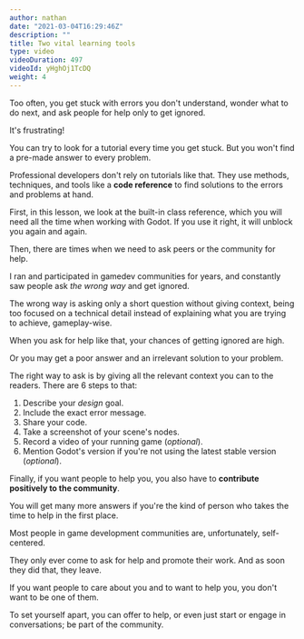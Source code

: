 ```yaml
---
author: nathan
date: "2021-03-04T16:29:46Z"
description: ""
title: Two vital learning tools
type: video
videoDuration: 497
videoId: yHghOj1TcDQ
weight: 4
---
```


Too often, you get stuck with errors you don't understand, wonder what to do next, and ask people for help only to get ignored.

It's frustrating!

You can try to look for a tutorial every time you get stuck. But you won't find a pre-made answer to every problem.

Professional developers don't rely on tutorials like that. They use methods, techniques, and tools like a **code reference** to find solutions to the errors and problems at hand.

First, in this lesson, we look at the built-in class reference, which you will need all the time when working with Godot. If you use it right, it will unblock you again and again.

Then, there are times when we need to ask peers or the community for help.

I ran and participated in gamedev communities for years, and constantly saw people ask _the wrong way_ and get ignored.

The wrong way is asking only a short question without giving context, being too focused on a technical detail instead of explaining what you are trying to achieve, gameplay-wise.

When you ask for help like that, your chances of getting ignored are high.

Or you may get a poor answer and an irrelevant solution to your problem.

The right way to ask is by giving all the relevant context you can to the readers. There are 6 steps to that:

1. Describe your _design_ goal.
1. Include the exact error message.
1. Share your code.
1. Take a screenshot of your scene's nodes.
1. Record a video of your running game (_optional_).
1. Mention Godot's version if you're not using the latest stable version (_optional_).

Finally, if you want people to help you, you also have to **contribute positively to the community**.

You will get many more answers if you're the kind of person who takes the time to help in the first place.

Most people in game development communities are, unfortunately, self-centered.

They only ever come to ask for help and promote their work. And as soon they did that, they leave.

If you want people to care about you and to want to help you, you don't want to be one of them.

To set yourself apart, you can offer to help, or even just start or engage in conversations; be part of the community.

